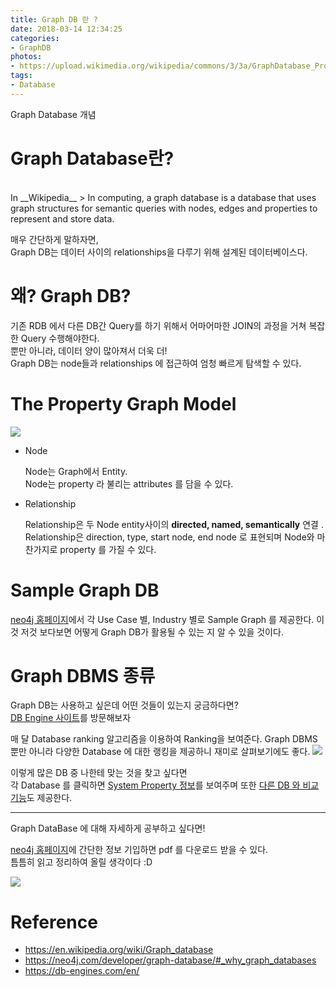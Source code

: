 ```yaml
---
title: Graph DB 란 ?
date: 2018-03-14 12:34:25
categories:
- GraphDB
photos:
- https://upload.wikimedia.org/wikipedia/commons/3/3a/GraphDatabase_PropertyGraph.png
tags:
- Database
---
```


Graph Database 개념


# Graph Database란?

<br />
In __Wikipedia__
> In computing, a graph database is a database that uses graph structures for semantic queries with nodes, edges and properties to represent and store data.

매우 간단하게 말하자면,<br />
Graph DB는 데이터 사이의 relationships을 다루기 위해 설계된 데이터베이스다.

# 왜? Graph DB?
기존 RDB 에서 다른 DB간 Query를 하기 위해서 어마어마한 JOIN의 과정을 거쳐 복잡한 Query 수행해야한다.<br/>
뿐만 아니라, 데이터 양이 많아져서 더욱 더!<br />
Graph DB는 node들과 relationships 에 접근하여 엄청 빠르게 탐색할 수 있다.


# The Property Graph Model
![](https://s3.amazonaws.com/dev.assets.neo4j.com/wp-content/uploads/graph_description.svg)

- Node
	
	Node는 Graph에서 Entity. <br />
	Node는 property 라 불리는 attributes 를 담을 수 있다.

- Relationship

	Relationship은 두 Node entity사이의 __directed, named, semantically__ 연결 .
	Relationship은 direction, type, start node, end node 로 표현되며 Node와 마찬가지로 property 를 가질 수 있다.

# Sample Graph DB

[neo4j 홈페이지](https://neo4j.com/graphgists/)에서 각 Use Case 별, Industry 별로 Sample Graph 를 제공한다.
이것 저것 보다보면 어떻게 Graph DB가 활용될 수 있는 지 알 수 있을 것이다.

# Graph DBMS 종류

Graph DB는 사용하고 싶은데 어떤 것들이 있는지 궁금하다면?<br />
[DB Engine 사이트](https://db-engines.com/en/ranking/graph+dbms)를 방문해보자

매 달 Database ranking 알고리즘을 이용하여 Ranking을 보여준다.
Graph DBMS 뿐만 아니라 다양한 Database 에 대한 랭킹을 제공하니 재미로 살펴보기에도 좋다.
![](https://s3.amazonaws.com/dev.assets.neo4j.com/wp-content/uploads/20160328153052/db-engines-database-rankings-march-2016.png)

이렇게 많은 DB 중 나한테 맞는 것을 찾고 싶다면 <br />
각 Database 를 클릭하면 [System Property 정보](https://db-engines.com/en/system/MongoDB)를 보여주며 또한 [다른 DB 와 비교 기능](https://db-engines.com/en/system/Hive%3BMongoDB)도 제공한다.

----

Graph DataBase 에 대해 자세하게 공부하고 싶다면!

[neo4j 홈페이지](https://neo4j.com/graph-databases-book/?ref=whygdb)에 간단한 정보 기입하면 pdf 를 다운로드 받을 수 있다. <br />
틈틈히 읽고 정리하여 올릴 생각이다 :D

![](https://s3.amazonaws.com/dev.assets.neo4j.com/wp-content/uploads/graph_databases_2e_380x500.png)


# Reference
- <https://en.wikipedia.org/wiki/Graph_database>
- <https://neo4j.com/developer/graph-database/#_why_graph_databases>
- <https://db-engines.com/en/>